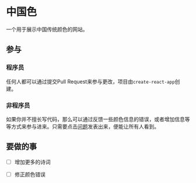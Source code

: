 # 中国色

一个用于展示中国传统颜色的网站。

## 参与

### 程序员

任何人都可以通过提交Pull Request来参与更改，项目由`create-react-app`创建。

### 非程序员

如果你并不擅长写代码，那么可以通过反馈一些颜色信息的错误，或者增加信息等等方式来参与进来。只需要点击[问题](https://github.com/ChineseColor/ChineseColor.github.io/issues/new)发表出来，便能让所有人看到。

## 要做的事

- [ ] 增加更多的诗词

- [ ] 修正颜色错误
